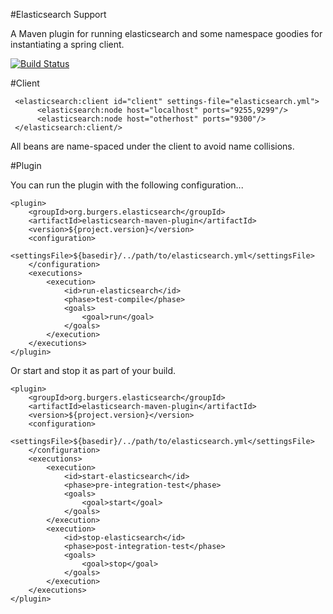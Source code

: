 #Elasticsearch Support

A Maven plugin for running elasticsearch and some namespace goodies for instantiating a spring client.

[![Build Status](https://secure.travis-ci.org/benkiefer/elasticsearch-support.png?branch=master)](http://travis-ci.org/benkiefer/elasticsearch-support)

#Client

     <elasticsearch:client id="client" settings-file="elasticsearch.yml">
          <elasticsearch:node host="localhost" ports="9255,9299"/>
          <elasticsearch:node host="otherhost" ports="9300"/>
     </elasticsearch:client/>

All beans are name-spaced under the client to avoid name collisions.

#Plugin

You can run the plugin with the following configuration... 

    <plugin>
        <groupId>org.burgers.elasticsearch</groupId>
        <artifactId>elasticsearch-maven-plugin</artifactId>
        <version>${project.version}</version>
        <configuration>
            <settingsFile>${basedir}/../path/to/elasticsearch.yml</settingsFile>
        </configuration>
        <executions>
            <execution>
                <id>run-elasticsearch</id>
                <phase>test-compile</phase>
                <goals>
                    <goal>run</goal>
                </goals>
            </execution>
        </executions>
    </plugin>

Or start and stop it as part of your build.

    <plugin>
        <groupId>org.burgers.elasticsearch</groupId>
        <artifactId>elasticsearch-maven-plugin</artifactId>
        <version>${project.version}</version>
        <configuration>
            <settingsFile>${basedir}/../path/to/elasticsearch.yml</settingsFile>
        </configuration>
        <executions>
            <execution>
                <id>start-elasticsearch</id>
                <phase>pre-integration-test</phase>
                <goals>
                    <goal>start</goal>
                </goals>
            </execution>
            <execution>
                <id>stop-elasticsearch</id>
                <phase>post-integration-test</phase>
                <goals>
                    <goal>stop</goal>
                </goals>
            </execution>
        </executions>
    </plugin>
	
